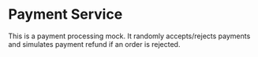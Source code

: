 # Payment Service

This is a payment processing mock. It randomly accepts/rejects payments
and simulates payment refund if an order is rejected.
